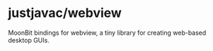 # justjavac/webview

MoonBit bindings for webview, a tiny library for creating web-based desktop
GUIs.

